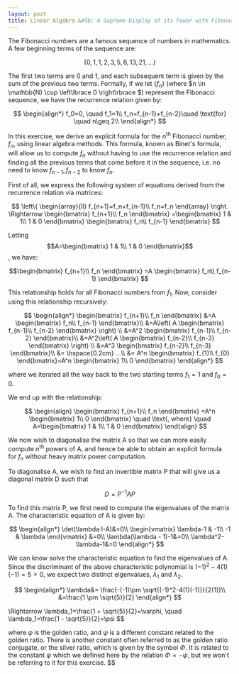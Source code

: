 ```yaml
---
layout: post
title: Linear Algebra &#58; A Supreme Display of its Power with Fibonacci Numbers
---
```


The Fibonacci numbers are a famous sequence of numbers in mathematics. A few beginning terms of the sequence are:

$$
\left\lbrace 0, 1, 1, 2, 3, 5, 8, 13, 21, ...\right\rbrace 
$$

The first two terms are 0 and 1, and each subsequent term is given by the sum of the previous two terms. Formally, if we let $\left\lbrace f_n\right\rbrace$ (where $n \in \mathbb{N} \cup \left\lbrace 0 \right\rbrace  $) represent the Fibonacci sequence, we have the recurrence relation given by:

$$
\begin{align*}
f_0=0, \quad f_1=1\\
f_n=f_{n-1}+f_{n-2}\quad \text{for} \quad n\geq 2\\
\end{align*}
$$

In this exercise, we derive an explicit formula for the $n^{\text{th}}$ Fibonacci number, $f_n$, using linear algebra methods. This formula, known as Binet's formula, will allow us to compute $f_n$ without having to use the recurrence relation and finding all the previous terms that come before it in the sequence, i.e. no need to know $f_{n-1}, f_{n-2}$ to know $f_n$. 

First of all, we express the following system of equations derived from the recurrence relation via matrices:

$$
\left\{
\begin{array}{ll}
	f_{n+1}=f_n+f_{n-1}\\
	f_n=f_n
\end{array}
\right.
\Rightarrow 
\begin{bmatrix}
f_{n+1}\\
f_n
\end{bmatrix}
=\begin{bmatrix}
1 & 1\\
1 & 0
\end{bmatrix}
\begin{bmatrix}
f_n\\
f_{n-1}
\end{bmatrix}
$$

Letting 
$$A=\begin{bmatrix}
1 & 1\\
1 & 0
\end{bmatrix}$$
, we have:

$$\begin{bmatrix}
	f_{n+1}\\
	f_n
\end{bmatrix}
=A
\begin{bmatrix}
f_n\\
f_{n-1}
\end{bmatrix}
$$

This relationship holds for all Fibonacci numbers from $f_1$. Now, consider using this relationship recursively:

$$
\begin{align*}
\begin{bmatrix}
f_{n+1}\\
f_n
\end{bmatrix}
&=A
\begin{bmatrix}
f_n\\
f_{n-1}
\end{bmatrix}\\
&=A\left( 
A
\begin{bmatrix}
f_{n-1}\\
f_{n-2}
\end{bmatrix}
\right) \\
&=A^2
\begin{bmatrix}
f_{n-1}\\
f_{n-2}
\end{bmatrix}\\
&=A^2\left( 
A
\begin{bmatrix}
f_{n-2}\\
f_{n-3}
\end{bmatrix}
\right) \\
&=A^3
\begin{bmatrix}
f_{n-2}\\
f_{n-3}
\end{bmatrix}\\
&= \hspace{0.2cm} ...\\
&=
A^n
\begin{bmatrix}
f_{1}\\
f_{0}
\end{bmatrix}=A^n
\begin{bmatrix}
1\\
0
\end{bmatrix}
\end{align*}
$$

where we iterated all the way back to the two starting terms $f_1=1$ and $f_0=0$.

We end up with the relationship:

$$
\begin{align}
\begin{bmatrix}
f_{n+1}\\
f_n
\end{bmatrix}
=A^n
\begin{bmatrix}
1\\
0
\end{bmatrix}
\quad
\text{, where}
\quad
A=\begin{bmatrix}
1 & 1\\
1 & 0
\end{bmatrix}
\end{align} 
$$

We now wish to diagonalise the matrix A so that we can more easily compute  $n^{\text{th}}$ powers of A, and hence be able to obtain an explicit formula for $f_n$ without heavy matrix power computation.

To diagonalise A, we wish to find an invertible matrix P that will give us a diagonal matrix D such that

$$
D=P^{-1}AP
$$

To find this matrix P, we first need to compute the eigenvalues of the matrix A. The characteristic equation of A is given by:

$$
\begin{align*}
\det(\lambda I-A)&=0\\
\begin{vmatrix}
\lambda-1 & -1\\
-1 & \lambda
\end{vmatrix}
&=0\\
\lambda(\lambda - 1)-1&=0\\
\lambda^2-\lambda-1&=0
\end{align*}
$$

We can know solve the characteristic equation to find the eigenvalues of A. Since the discriminant of the above characteristic polynomial is $(-1)^2-4(1)(-1)=5>0$, we expect two distinct eigenvalues, $\lambda_1$ and $\lambda_2$.

$$
\begin{align*}
\lambda&=
\frac{-(-1)\pm \sqrt{(-1)^2-4(1)(-1)}}{2(1)}\\
&=\frac{1 \pm \sqrt{5}}{2}
\end{align*}
$$

$$
$$
\Rightarrow \lambda_1=\frac{1 + \sqrt{5}}{2}=\varphi, \quad
\lambda_1=\frac{1 - \sqrt{5}}{2}=\psi
$$

where $\varphi$ is the golden ratio, and $\psi$ is a different constant related to the golden ratio. There is another constant often referred to as the golden ratio conjugate, or the silver ratio, which is given by the symbol $\Phi$. It is related to the constant $\psi$ which we defined here by the relation $\Phi=-\psi$, but we won't be referring to it for this exercise. 
$$
